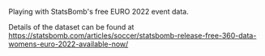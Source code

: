 Playing with StatsBomb's free EURO 2022 event data.

Details of the dataset can be found at https://statsbomb.com/articles/soccer/statsbomb-release-free-360-data-womens-euro-2022-available-now/


